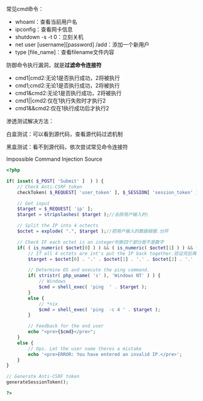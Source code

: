 常见cmd命令：

* whoami：查看当前用户名
* ipconfig：查看网卡信息
* shutdown -s -t 0：立刻关机
* net user \[username][password] /add：添加一个新用户
* type [file_name]：查看filename文件内容



防御命令执行漏洞，就是**过滤命令连接符**

- cmd1|cmd2:无论1是否执行成功，2将被执行
- cmd1;cmd2:无论1是否执行成功，2将被执行
- cmd1&cmd2:无论1是否执行成功，2将被执行
- cmd1||cmd2:仅在1执行失败时才执行2
- cmd1&&cmd2:仅在1执行成功后才执行2



渗透测试解决方法：

白盒测试：可以看到源代码，查看源代码过滤机制

黑盒测试：看不到源代码，依次尝试常见命令连接符

Impossible Command Injection Source

```php
<?php

if( isset( $_POST[ 'Submit' ]  ) ) {
    // Check Anti-CSRF token
    checkToken( $_REQUEST[ 'user_token' ], $_SESSION[ 'session_token' ], 'index.php' );

    // Get input
    $target = $_REQUEST[ 'ip' ];
    $target = stripslashes( $target );//去除用户输入的\

    // Split the IP into 4 octects
    $octet = explode( ".", $target );//把用户输入的数据根据.分开

    // Check IF each octet is an integer判断四个部分是不是数字
    if( ( is_numeric( $octet[0] ) ) && ( is_numeric( $octet[1] ) ) && ( is_numeric( $octet[2] ) ) && ( is_numeric( $octet[3] ) ) && ( sizeof( $octet ) == 4 ) ) {
        // If all 4 octets are int's put the IP back together.验证完后再拼接起来
        $target = $octet[0] . '.' . $octet[1] . '.' . $octet[2] . '.' . $octet[3];

        // Determine OS and execute the ping command.
        if( stristr( php_uname( 's' ), 'Windows NT' ) ) {
            // Windows
            $cmd = shell_exec( 'ping  ' . $target );
        }
        else {
            // *nix
            $cmd = shell_exec( 'ping  -c 4 ' . $target );
        }

        // Feedback for the end user
        echo "<pre>{$cmd}</pre>";
    }
    else {
        // Ops. Let the user name theres a mistake
        echo '<pre>ERROR: You have entered an invalid IP.</pre>';
    }
}

// Generate Anti-CSRF token
generateSessionToken();

?>
```

